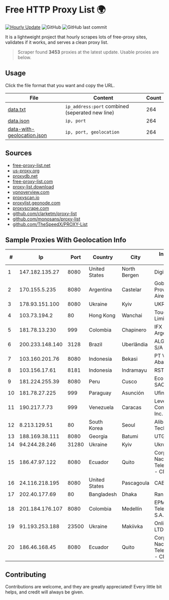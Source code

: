 
# Free HTTP Proxy List 🌍

[![Hourly Update](https://github.com/mertguvencli/http-proxy-list/actions/workflows/main.yml/badge.svg?branch=main)](https://github.com/mertguvencli/http-proxy-list/actions/workflows/main.yml)
![GitHub](https://img.shields.io/github/license/mertguvencli/http-proxy-list)
![GitHub last commit](https://img.shields.io/github/last-commit/mertguvencli/http-proxy-list)

It is a lightweight project that hourly scrapes lots of free-proxy sites, validates if it works, and serves a clean proxy list.


> Scraper found **3453** proxies at the latest update. Usable proxies are below.

## Usage

Click the file format that you want and copy the URL.


|File|Content|Count|
|----|-------|-----|
|[data.txt](https://raw.githubusercontent.com/mertguvencli/http-proxy-list/main/proxy-list/data.txt)|`ip_address:port` combined (seperated new line)|264|
|[data.json](https://raw.githubusercontent.com/mertguvencli/http-proxy-list/main/proxy-list/data.json)|`ip, port`|264|
|[data-with-geolocation.json](https://raw.githubusercontent.com/mertguvencli/http-proxy-list/main/proxy-list/data-with-geolocation.json)|`ip, port, geolocation`|264|

## Sources

* [free-proxy-list.net](https://free-proxy-list.net)
* [us-proxy.org](https://www.us-proxy.org)
* [proxydb.net](http://proxydb.net)
* [free-proxy-list.com](https://free-proxy-list.com/?page=&port=&type%5B%5D=http&type%5B%5D=https&up_time=0&search=Search)
* [proxy-list.download](https://www.proxy-list.download/HTTP)
* [vpnoverview.com](https://vpnoverview.com/privacy/anonymous-browsing/free-proxy-servers)
* [proxyscan.io](https://www.proxyscan.io)
* [proxylist.geonode.com](https://proxylist.geonode.com/api/proxy-list?limit=300&page=1&sort_by=lastChecked&sort_type=desc&protocols=http,https)
* [proxyscrape.com](https://api.proxyscrape.com/v2/?request=displayproxies&protocol=http&timeout=10000&country=all&ssl=all&anonymity=all)
* [github.com/clarketm/proxy-list](https://raw.githubusercontent.com/clarketm/proxy-list/master/proxy-list-raw.txt)
* [github.com/monosans/proxy-list](https://raw.githubusercontent.com/monosans/proxy-list/main/proxies/http.txt)
* [github.com/TheSpeedX/PROXY-List](https://raw.githubusercontent.com/TheSpeedX/PROXY-List/master/http.txt)


## Sample Proxies With Geolocation Info

|#|Ip|Port|Country|City|Internet Service Provider|
|-|--|----|-------|----|-------------------------|
|1|147.182.135.27|8080|United States|North Bergen|DigitalOcean, LLC|
|2|170.155.5.235|8080|Argentina|Castelar|Gobernacion de la Provincia de Buenos Aires|
|3|178.93.151.100|8080|Ukraine|Kyiv|UKRTELECOM|
|4|103.73.194.2|80|Hong Kong|Wanchai|TouchPal HK Co., Limited|
|5|181.78.13.230|999|Colombia|Chapinero|IFX Networks Argentina S.R.L|
|6|200.233.148.140|3128|Brazil|Uberlândia|ALGAR TELECOM S/A|
|7|103.160.201.76|8080|Indonesia|Bekasi|PT Viriya Surya Abadi|
|8|103.156.17.61|8181|Indonesia|Indramayu|RSTNET|
|9|181.224.255.39|8080|Peru|Cusco|Econocable Media SAC|
|10|181.78.27.225|999|Paraguay|Asunción|Ufinet Paraguay S.A|
|11|190.217.7.73|999|Venezuela|Caracas|Level 3 Communications, Inc.|
|12|8.213.129.51|80|South Korea|Seoul|Alibaba (US) Technology Co., Ltd.|
|13|188.169.38.111|8080|Georgia|Batumi|UTG MPLS DSL|
|14|94.244.28.246|31280|Ukraine|Kyiv|Ukrdatakom LTD|
|15|186.47.97.122|8080|Ecuador|Quito|Corporacion Nacional De Telecomunicaciones - CNT EP|
|16|24.116.218.195|8080|United States|Pascagoula|CABLE ONE, INC.|
|17|202.40.177.69|80|Bangladesh|Dhaka|Ranks ITT|
|18|201.184.176.107|8080|Colombia|Medellín|EPM Telecomunicaciones S.A. E.S.P.|
|19|91.193.253.188|23500|Ukraine|Makiivka|Online Technologies LTD|
|20|186.46.168.45|8080|Ecuador|Quito|Corporacion Nacional De Telecomunicaciones - CNT EP|



## Contributing

Contributions are welcome, and they are greatly appreciated! Every
little bit helps, and credit will always be given.

